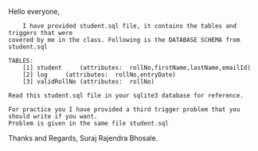 Hello everyone,

		I have provided student.sql file, it contains the tables and triggers that were 
	covered by me in the class. Following is the DATABASE SCHEMA from student.sql
	
	TABLES:
		[1] student 	(attributes:  rollNo,firstName,lastName,emailId)
		[2] log    	(attributes:  rollNo,entryDate)
		[3] validRollNo	(attributes:  rollNo)
	
	Read this student.sql file in your sqlite3 database for reference.

	For practice you I have provided a third trigger problem that you should write if you want.
	Problem is given in the same file student.sql

Thanks and Regards,
Suraj Rajendra Bhosale.
 
